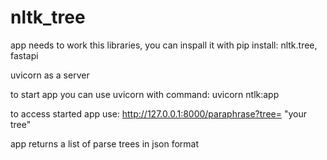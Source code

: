 # nltk_tree

app needs to work this libraries, you can inspall it with pip install:
nltk.tree,
fastapi

uvicorn as a server

to start app you can use uvicorn with command:
uvicorn ntlk:app

to access started app use:
http://127.0.0.1:8000/paraphrase?tree= "your tree"

app returns a list of parse trees in json format
